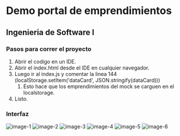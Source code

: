 # Demo portal de emprendimientos
## Ingenieria de Software I

### Pasos para correr el proyecto

1. Abrir el codigo en un IDE.
2. Abrir el index.html desde el IDE en cualquier navegador.
3. Luego ir al index.js y comentar la linea 144 (localStorage.setItem('dataCard', JSON.stringify(dataCard)))
   1. Esto hace que los emprendimientos del mock se carguen en el localstorage.
4. Listo.

### Interfaz 

![image-1](https://github.com/user-attachments/assets/b182f274-0618-4b3a-b553-487c198fe8b8)
![image-2](https://github.com/user-attachments/assets/0536681c-40d7-41b9-bdec-89735c6670f0)
![image-3](https://github.com/user-attachments/assets/a4e62556-65f1-4cb2-92e9-b5e64ff33a67)
![image-4](https://github.com/user-attachments/assets/f4f2a104-9a28-4135-9e51-aeaedc113a14)
![image-5](https://github.com/user-attachments/assets/61e38ba0-77e4-4c87-a1c0-2efd4fa764ec)
![image-6](https://github.com/user-attachments/assets/547a01ec-0aa5-433f-b78a-fa66f5cec6c0)


